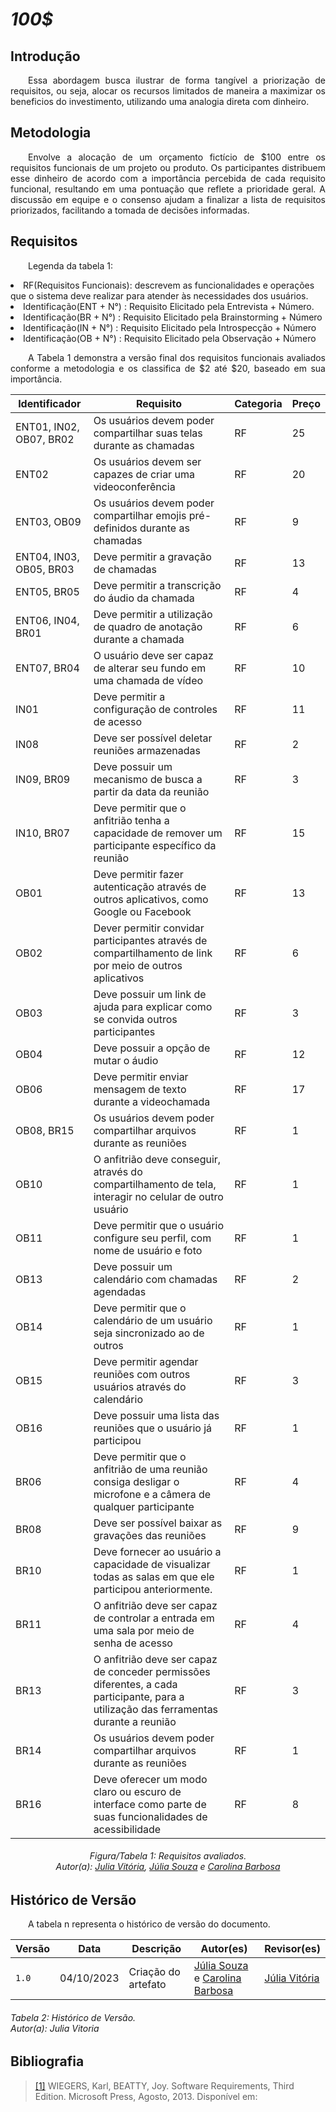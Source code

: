 # ***100$***

## **Introdução**
<p align="justify">
&emsp;&emsp;Essa abordagem busca ilustrar de forma tangível a priorização de requisitos, ou seja, alocar os recursos limitados de maneira a maximizar os beneficios do investimento, utilizando uma analogia direta com dinheiro.
</p>

## **Metodologia**
<p align="justify">
&emsp;&emsp;Envolve a alocação de um orçamento fictício de $100 entre os requisitos funcionais de um projeto ou produto. Os participantes distribuem esse dinheiro de acordo com a importância percebida de cada requisito funcional, resultando em uma pontuação que reflete a prioridade geral. A discussão em equipe e o consenso ajudam a finalizar a lista de requisitos priorizados, facilitando a tomada de decisões informadas.
</p>

## **Requisitos**
<p align="justify">
&emsp;&emsp;Legenda da tabela 1: 
<li> RF(Requisitos Funcionais): descrevem as funcionalidades e operações que o sistema deve realizar para atender às necessidades dos usuários. </li>
<li> Identificação(ENT + N°) : Requisito Elicitado pela Entrevista + Número.
<li> Identificação(BR + N°) : Requisito Elicitado pela Brainstorming + Número
<li> Identificação(IN + N°) : Requisito Elicitado pela Introspecção + Número
<li> Identificação(OB + N°) : Requisito Elicitado pela Observação + Número

</p>
<p align="justify">
&emsp;&emsp;A Tabela 1 demonstra a versão final dos requisitos funcionais avaliados conforme a metodologia e os classifica de $2 até $20, baseado em sua importância.
</p>

| Identificador | Requisito | Categoria |Preço | 
| ------------- | -------------------- | --------- | ------- | 
| ENT01, IN02, OB07, BR02 | Os usuários devem poder compartilhar suas telas durante as chamadas | RF | 25 | 
| ENT02| Os usuários devem ser capazes de criar uma videoconferência | RF | 20 |
| ENT03, OB09 | Os usuários devem poder compartilhar emojis pré-definidos durante as chamadas | RF | 9 |
| ENT04, IN03, OB05, BR03 | Deve permitir a gravação de chamadas | RF | 13 | 
| ENT05, BR05 | Deve permitir a transcrição do áudio da chamada | RF | 4 | 
| ENT06, IN04, BR01 | Deve permitir a utilização de quadro de anotação durante a chamada | RF | 6 |
| ENT07, BR04 | O usuário deve ser capaz de alterar seu fundo em uma chamada de vídeo | RF | 10 | 
|IN01| Deve permitir a configuração de controles de acesso | RF | 11 | 
|IN08| Deve ser possível deletar reuniões armazenadas | RF | 2 |
|IN09, BR09 | Deve possuir um mecanismo de busca a partir da data da reunião | RF | 3 |
|IN10, BR07 | Deve permitir que o anfitrião tenha a capacidade de remover um participante específico da reunião | RF | 15 | 
|OB01| Deve permitir fazer autenticação através de outros aplicativos, como Google ou Facebook | RF | 13 |
|OB02| Dever permitir convidar participantes através de compartilhamento de link por meio de outros aplicativos| RF | 6 |
|OB03| Deve possuir um link de ajuda para explicar como se convida outros participantes | RF | 3 | 
|OB04| Deve possuir a opção de mutar o áudio | RF | 12 | 
|OB06| Deve permitir enviar mensagem de texto durante a videochamada | RF | 17 | 
|OB08, BR15| Os usuários devem poder compartilhar arquivos durante as reuniões | RF | 1 | 
|OB10| O anfitrião deve conseguir, através do compartilhamento de tela, interagir no celular de outro usuário | RF | 1 | 
|OB11| Deve permitir que o usuário configure seu perfil, com nome de usuário e foto | RF | 1 | 
|OB13| Deve possuir um calendário com chamadas agendadas | RF | 2 | 
|OB14| Deve permitir que o calendário de um usuário seja sincronizado ao de outros | RF | 1 | 
|OB15| Deve permitir agendar reuniões com outros usuários através do calendário | RF | 3 | 
|OB16| Deve possuir uma lista das reuniões que o usuário já participou | RF | 1 | 
|BR06| Deve permitir que o anfitrião de uma reunião consiga desligar o microfone e a câmera de qualquer participante | RF | 4 | 
|BR08| Deve ser possível baixar as gravações das reuniões | RF | 9 | 
|BR10| Deve fornecer ao usuário a capacidade de visualizar todas as salas em que ele participou anteriormente. | RF | 1 | 
|BR11| O anfitrião deve ser capaz de controlar a entrada em uma sala por meio de senha de acesso | RF | 4 | 
|BR13| O anfitrião deve ser capaz de conceder permissões diferentes, a cada participante, para a utilização das ferramentas durante a reunião | RF | 3 | 
|BR14| Os usuários devem poder compartilhar arquivos durante as reuniões | RF | 1 | 
|BR16| Deve oferecer um modo claro ou escuro de interface como parte de suas funcionalidades de acessibilidade | RF | 8 | 

<p align="justify">
<h6 align = "center"> Figura/Tabela 1: Requisitos avaliados.
<br> Autor(a): <a href="https://github.com/juhvitoria4">Julia Vitória</a>, <a href="https://github.com/JuliaSSouza">Júlia Souza</a> e <a href="https://github.com/CarolinaBarb">Carolina Barbosa</a></h6>
</p>

## **Histórico de Versão**
<p align="justify">
&emsp;&emsp;A tabela n representa o histórico de versão do documento.
</p>

| Versão | Data | Descrição | Autor(es) | Revisor(es) |
| ------ | ---- | --------- | --------- | ---------- |
| `1.0`  | 04/10/2023 | Criação do artefato | [Júlia Souza](https://github.com/JuliaSSouza) e [Carolina Barbosa](https://github.com/CarolinaBarb) | [Júlia Vitória](https://github.com/Juhvitoria4)|
<h6> Tabela 2: Histórico de Versão.
<br> Autor(a): Julia Vitoria </h6>

## **Bibliografia**
> <a href="https://aprender3.unb.br/pluginfile.php/2692778/mod_resource/content/2/PriorizaA%CC%83%C2%A7A%CC%83%C2%A3o%20de%20Req.pdf">[1]</a> WIEGERS, Karl, BEATTY, Joy. Software Requirements, Third Edition. Microsoft Press, Agosto, 2013. Disponível em: